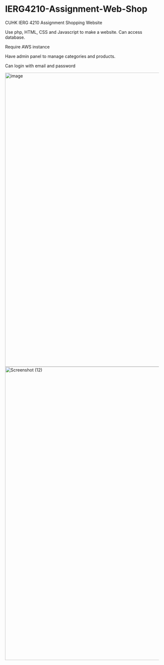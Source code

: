 # IERG4210-Assignment-Web-Shop
CUHK IERG 4210 Assignment Shopping Website

Use php, HTML, CSS and Javascript to make a website.
Can access database.

Require AWS instance

Have admin panel to manage categories and products.

Can login with email and password

<img width="960" alt="image" src="https://user-images.githubusercontent.com/60846680/160234959-d85b8e9f-63a5-4699-a0dd-b2fa55b8e14e.png">

<img width="958" alt="Screenshot (12)" src="https://user-images.githubusercontent.com/60846680/160235231-549b6ef1-a634-4a11-9dce-e13000356792.png">

